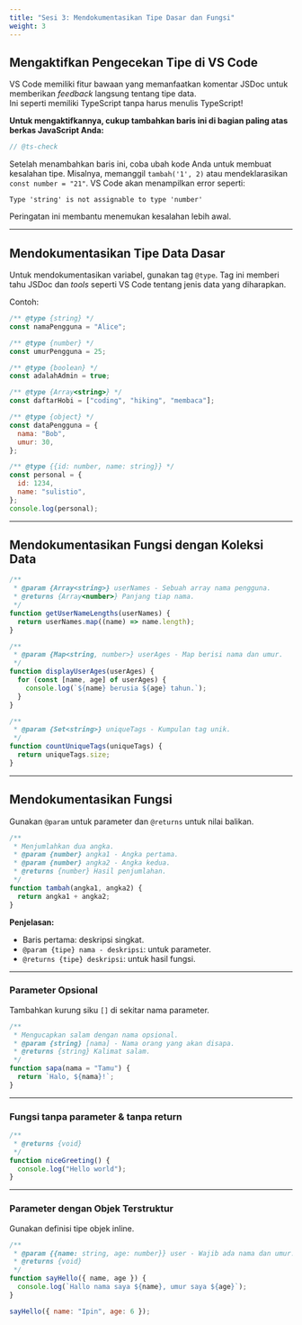 ```yaml
---
title: "Sesi 3: Mendokumentasikan Tipe Dasar dan Fungsi"
weight: 3
---
```


## Mengaktifkan Pengecekan Tipe di VS Code

VS Code memiliki fitur bawaan yang memanfaatkan komentar JSDoc untuk memberikan _feedback_ langsung tentang tipe data.  
Ini seperti memiliki TypeScript tanpa harus menulis TypeScript!

**Untuk mengaktifkannya, cukup tambahkan baris ini di bagian paling atas berkas JavaScript Anda:**

```js
// @ts-check
```

Setelah menambahkan baris ini, coba ubah kode Anda untuk membuat kesalahan tipe.
Misalnya, memanggil `tambah('1', 2)` atau mendeklarasikan `const number = "21"`.
VS Code akan menampilkan error seperti:

```
Type 'string' is not assignable to type 'number'
```

Peringatan ini membantu menemukan kesalahan lebih awal.

---

## Mendokumentasikan Tipe Data Dasar

Untuk mendokumentasikan variabel, gunakan tag `@type`. Tag ini memberi tahu JSDoc dan _tools_ seperti VS Code tentang jenis data yang diharapkan.

Contoh:

```js
/** @type {string} */
const namaPengguna = "Alice";

/** @type {number} */
const umurPengguna = 25;

/** @type {boolean} */
const adalahAdmin = true;

/** @type {Array<string>} */
const daftarHobi = ["coding", "hiking", "membaca"];

/** @type {object} */
const dataPengguna = {
  nama: "Bob",
  umur: 30,
};

/** @type {{id: number, name: string}} */
const personal = {
  id: 1234,
  name: "sulistio",
};
console.log(personal);
```

---

## Mendokumentasikan Fungsi dengan Koleksi Data

```js
/**
 * @param {Array<string>} userNames - Sebuah array nama pengguna.
 * @returns {Array<number>} Panjang tiap nama.
 */
function getUserNameLengths(userNames) {
  return userNames.map((name) => name.length);
}

/**
 * @param {Map<string, number>} userAges - Map berisi nama dan umur.
 */
function displayUserAges(userAges) {
  for (const [name, age] of userAges) {
    console.log(`${name} berusia ${age} tahun.`);
  }
}

/**
 * @param {Set<string>} uniqueTags - Kumpulan tag unik.
 */
function countUniqueTags(uniqueTags) {
  return uniqueTags.size;
}
```

---

## Mendokumentasikan Fungsi

Gunakan `@param` untuk parameter dan `@returns` untuk nilai balikan.

```js
/**
 * Menjumlahkan dua angka.
 * @param {number} angka1 - Angka pertama.
 * @param {number} angka2 - Angka kedua.
 * @returns {number} Hasil penjumlahan.
 */
function tambah(angka1, angka2) {
  return angka1 + angka2;
}
```

**Penjelasan:**

- Baris pertama: deskripsi singkat.
- `@param {tipe} nama - deskripsi`: untuk parameter.
- `@returns {tipe} deskripsi`: untuk hasil fungsi.

---

### Parameter Opsional

Tambahkan kurung siku `[]` di sekitar nama parameter.

```js
/**
 * Mengucapkan salam dengan nama opsional.
 * @param {string} [nama] - Nama orang yang akan disapa.
 * @returns {string} Kalimat salam.
 */
function sapa(nama = "Tamu") {
  return `Halo, ${nama}!`;
}
```

---

### Fungsi tanpa parameter & tanpa return

```js
/**
 * @returns {void}
 */
function niceGreeting() {
  console.log("Hello world");
}
```

---

### Parameter dengan Objek Terstruktur

Gunakan definisi tipe objek inline.

```js
/**
 * @param {{name: string, age: number}} user - Wajib ada nama dan umur.
 * @returns {void}
 */
function sayHello({ name, age }) {
  console.log(`Hallo nama saya ${name}, umur saya ${age}`);
}

sayHello({ name: "Ipin", age: 6 });
```
